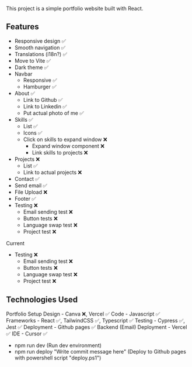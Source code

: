 This project is a simple portfolio website built with React.

## Features

- Responsive design ✅
- Smooth navigation ✅
- Translations (i18n?) ✅
- Move to Vite ✅
- Dark theme ✅
- Navbar
  - Responsive ✅
  - Hamburger ✅
- About ✅
  - Link to Github ✅
  - Link to Linkedin ✅
  - Put actual photo of me ✅
- Skills ✅
  - List ✅
  - Icons ✅
  - Click on skills to expand window ❌
    - Expand window component ❌
    - Link skills to projects ❌
- Projects ❌
  - List ✅
  - Link to actual projects ❌
- Contact ✅
 - Send email ✅
 - File Upload ❌
- Footer ✅
- Testing ❌
  - Email sending test ❌
  - Button tests ❌
  - Language swap test ❌
  - Project test ❌

Current
- Testing ❌
  - Email sending test ❌
  - Button tests ❌
  - Language swap test ❌
  - Project test ❌

## Technologies Used

Portfolio Setup
Design - Canva ❌, Vercel ✅
Code - Javascript ✅
Frameworks - React ✅, TailwindCSS ✅, Typescript ✅
Testing - Cypress ✅, Jest ✅
Deployment - Github pages ✅ 
Backend (Email) Deployment - Vercel ✅
IDE - Cursor ✅

- npm run dev (Run dev environment)
- npm run deploy "Write commit message here" (Deploy to Github pages with powershell script "deploy.ps1")
